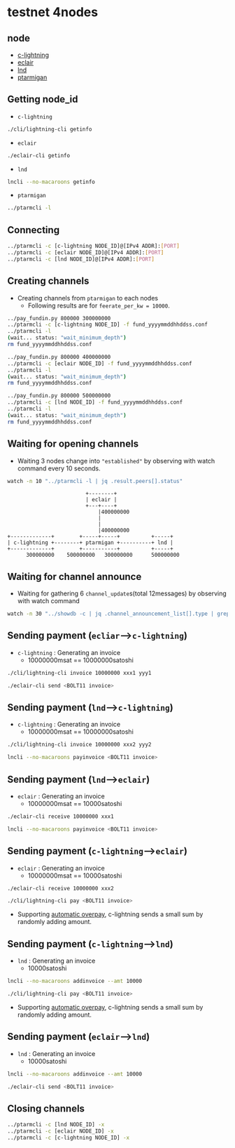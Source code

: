 # testnet 4nodes

## node

* [c-lightning](https://github.com/ElementsProject/lightning)
* [eclair](https://github.com/ACINQ/eclair)
* [lnd](https://github.com/lightningnetwork/lnd)
* [ptarmigan](https://github.com/nayutaco/ptarmigan)

## Getting node_id

* `c-lightning`

```bash
./cli/lightning-cli getinfo
```

* `eclair`

```bash
./eclair-cli getinfo
```

* `lnd`

```bash
lncli --no-macaroons getinfo
```

* `ptarmigan`

```bash
../ptarmcli -l
```

## Connecting

```bash
../ptarmcli -c [c-lightning NODE_ID]@[IPv4 ADDR]:[PORT]
../ptarmcli -c [eclair NODE_ID]@[IPv4 ADDR]:[PORT]
../ptarmcli -c [lnd NODE_ID]@[IPv4 ADDR]:[PORT]
```

## Creating channels

* Creating channels from `ptarmigan` to each nodes
  * Following results are for `feerate_per_kw = 10000`.

```bash
../pay_fundin.py 800000 300000000
../ptarmcli -c [c-lightning NODE_ID] -f fund_yyyymmddhhddss.conf
../ptarmcli -l
(wait... status: "wait_minimum_depth")
rm fund_yyyymmddhhddss.conf

../pay_fundin.py 800000 400000000
../ptarmcli -c [eclair NODE_ID] -f fund_yyyymmddhhddss.conf
../ptarmcli -l
(wait... status: "wait_minimum_depth")
rm fund_yyyymmddhhddss.conf

../pay_fundin.py 800000 500000000
../ptarmcli -c [lnd NODE_ID] -f fund_yyyymmddhhddss.conf
../ptarmcli -l
(wait... status: "wait_minimum_depth")
rm fund_yyyymmddhhddss.conf
```

## Waiting for opening channels

* Waiting 3 nodes change into `"established"` by observing with watch command every 10 seconds.

```bash
watch -n 10 "../ptarmcli -l | jq .result.peers[].status"
```

```text
                         +--------+
                         | eclair |
                         +---+----+
                             |400000000
                             |
                             |
                             |400000000
+-------------+        +-----+-----+          +-----+
| c-lightning +--------+ ptarmigan +----------+ lnd |
+-------------+        +-----------+          +-----+
      300000000    500000000   300000000      500000000
```

## Waiting for channel announce

* Waiting for gathering 6 `channel_update`s(total 12messages) by observing with watch command

```bash
watch -n 30 "../showdb -c | jq .channel_announcement_list[].type | grep -c channel_update"
```

## Sending payment (`ecliar`-->`c-lightning`)

* `c-lightning` : Generating an invoice
  * 10000000msat == 10000000satoshi

```bash
./cli/lightning-cli invoice 10000000 xxx1 yyy1
```

```bash
./eclair-cli send <BOLT11 invoice>
```

## Sending payment (`lnd`-->`c-lightning`)

* `c-lightning` : Generating an invoice
  * 10000000msat == 10000000satoshi

```bash
./cli/lightning-cli invoice 10000000 xxx2 yyy2
```

```bash
lncli --no-macaroons payinvoice <BOLT11 invoice>
```

## Sending payment (`lnd`-->`eclair`)

* `eclair` : Generating an invoice
  * 10000000msat == 10000satoshi

```bash
./eclair-cli receive 10000000 xxx1
```

```bash
lncli --no-macaroons payinvoice <BOLT11 invoice>
```

## Sending payment (`c-lightning`-->`eclair`)

* `eclair` : Generating an invoice
  * 10000000msat == 10000satoshi

```bash
./eclair-cli receive 10000000 xxx2
```

```bash
./cli/lightning-cli pay <BOLT11 invoice>
```

* Supporting [automatic overpay](https://github.com/ElementsProject/lightning/pull/1257), c-lightning sends a small sum by randomly adding amount.

## Sending payment (`c-lightning`-->`lnd`)

* `lnd` : Generating an invoice
  * 10000satoshi

```bash
lncli --no-macaroons addinvoice --amt 10000
```

```bash
./cli/lightning-cli pay <BOLT11 invoice>
```

* Supporting [automatic overpay](https://github.com/ElementsProject/lightning/pull/1257), c-lightning sends a small sum by randomly adding amount.

## Sending payment (`eclair`-->`lnd`)

* `lnd` : Generating an invoice
  * 10000satoshi

```bash
lncli --no-macaroons addinvoice --amt 10000
```

```bash
./eclair-cli send <BOLT11 invoice>
```

## Closing channels

```bash
../ptarmcli -c [lnd NODE_ID] -x
../ptarmcli -c [eclair NODE_ID] -x
../ptarmcli -c [c-lightning NODE_ID] -x
```
